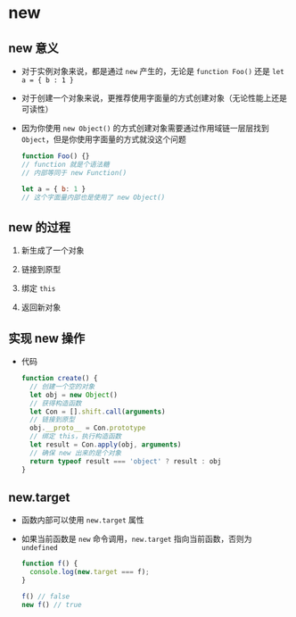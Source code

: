 # new

## new 意义

+ 对于实例对象来说，都是通过 `new` 产生的，无论是 `function Foo()` 还是 `let a = { b : 1 }`

+ 对于创建一个对象来说，更推荐使用字面量的方式创建对象（无论性能上还是可读性）

+ 因为你使用 `new Object()` 的方式创建对象需要通过作用域链一层层找到 `Object`，但是你使用字面量的方式就没这个问题

  ```js
  function Foo() {}
  // function 就是个语法糖
  // 内部等同于 new Function()
  ```

  ```js
  let a = { b: 1 }
  // 这个字面量内部也是使用了 new Object()
  ```

## new 的过程

1. 新生成了一个对象

2. 链接到原型

3. 绑定 `this`

4. 返回新对象

## 实现 new 操作

+ 代码

  ```js
  function create() {
    // 创建一个空的对象
    let obj = new Object()
    // 获得构造函数
    let Con = [].shift.call(arguments)
    // 链接到原型
    obj.__proto__ = Con.prototype
    // 绑定 this，执行构造函数
    let result = Con.apply(obj, arguments)
    // 确保 new 出来的是个对象
    return typeof result === 'object' ? result : obj
  }
  ```

## new.target

+ 函数内部可以使用 `new.target` 属性

+ 如果当前函数是 `new` 命令调用，`new.target` 指向当前函数，否则为 `undefined`

  ```js
  function f() {
    console.log(new.target === f);
  }

  f() // false
  new f() // true
  ```
